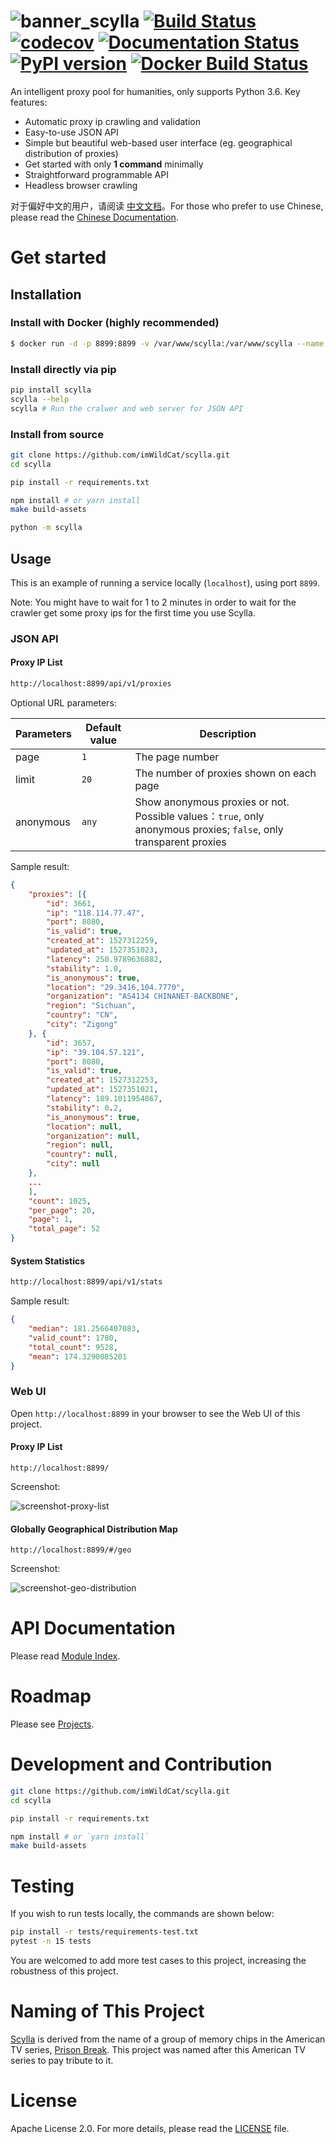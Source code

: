 ![banner_scylla](https://user-images.githubusercontent.com/2396817/40580477-f15a15b8-6136-11e8-9f4b-1f012e90712c.png) [![Build Status](https://travis-ci.org/imWildCat/scylla.svg?branch=master)](https://travis-ci.org/imWildCat/scylla) [![codecov](https://codecov.io/gh/imWildCat/scylla/branch/master/graph/badge.svg)](https://codecov.io/gh/imWildCat/scylla) [![Documentation Status](https://readthedocs.org/projects/scylla-py/badge/?version=latest)](https://scylla.wildcat.io/en/latest/?badge=latest) [![PyPI version](https://badge.fury.io/py/scylla.svg)](https://badge.fury.io/py/scylla) [![Docker Build Status](https://img.shields.io/docker/build/wildcat/scylla.svg)](https://hub.docker.com/r/wildcat/scylla/) 
===

An intelligent proxy pool for humanities, only supports Python 3.6. Key
features:

- Automatic proxy ip crawling and validation
- Easy-to-use JSON API
- Simple but beautiful web-based user interface (eg. geographical
    distribution of proxies)
- Get started with only **1 command** minimally
- Straightforward programmable API
- Headless browser crawling

对于偏好中文的用户，请阅读
[中文文档](https://scylla.wildcat.io/zh/latest/)。For those who prefer
to use Chinese, please read the [Chinese
Documentation](https://scylla.wildcat.io/zh/latest/).

Get started
===========

Installation
------------

### Install with Docker (highly recommended)

```bash
$ docker run -d -p 8899:8899 -v /var/www/scylla:/var/www/scylla --name scylla wildcat/scylla 
```

### Install directly via pip

```bash
pip install scylla
scylla --help
scylla # Run the cralwer and web server for JSON API
```

### Install from source

```bash
git clone https://github.com/imWildCat/scylla.git
cd scylla

pip install -r requirements.txt

npm install # or yarn install
make build-assets

python -m scylla
```

Usage
-----

This is an example of running a service locally (`localhost`), using
port `8899`.

Note: You might have to wait for 1 to 2 minutes in order to wait for the
crawler get some proxy ips for the first time you use Scylla.

### JSON API

#### Proxy IP List

```bash
http://localhost:8899/api/v1/proxies
```

Optional URL parameters:

| Parameters | Default value | Description                                                                                                       |
|------------|---------------|-------------------------------------------------------------------------------------------------------------------|
| page       | `1`           | The page number                                                                                                   |
| limit      | `20`          | The number of proxies shown on each page                                                                          |
| anonymous  | `any`         | Show anonymous proxies or not. Possible values：`true`, only anonymous proxies; `false`, only transparent proxies |

Sample result:

```json
{
    "proxies": [{
        "id": 3661,
        "ip": "118.114.77.47",
        "port": 8080,
        "is_valid": true,
        "created_at": 1527312259,
        "updated_at": 1527351023,
        "latency": 250.9789636882,
        "stability": 1.0,
        "is_anonymous": true,
        "location": "29.3416,104.7770",
        "organization": "AS4134 CHINANET-BACKBONE",
        "region": "Sichuan",
        "country": "CN",
        "city": "Zigong"
    }, {
        "id": 3657,
        "ip": "39.104.57.121",
        "port": 8080,
        "is_valid": true,
        "created_at": 1527312253,
        "updated_at": 1527351021,
        "latency": 189.1011954867,
        "stability": 0.2,
        "is_anonymous": true,
        "location": null,
        "organization": null,
        "region": null,
        "country": null,
        "city": null
    },
    ...
    ],
    "count": 1025,
    "per_page": 20,
    "page": 1,
    "total_page": 52
}
```

#### System Statistics

```bash
http://localhost:8899/api/v1/stats
```

Sample result:

```json
{
    "median": 181.2566407083,
    "valid_count": 1780,
    "total_count": 9528,
    "mean": 174.3290085201
}
```

### Web UI

Open `http://localhost:8899` in your browser to see the Web UI of this
project.

#### Proxy IP List

```
http://localhost:8899/
```

Screenshot:

![screenshot-proxy-list](https://user-images.githubusercontent.com/2396817/40578443-13bcbbd6-610c-11e8-85d5-1a11b66bf5d4.png)

#### Globally Geographical Distribution Map

```
http://localhost:8899/#/geo
```

Screenshot:

![screenshot-geo-distribution](https://user-images.githubusercontent.com/2396817/40578442-13a8491c-610c-11e8-8340-50097f29fdad.png)

API Documentation
=================

Please read [Module
Index](https://scylla.wildcat.io/en/latest/py-modindex.html).

Roadmap
=======

Please see [Projects](https://github.com/imWildCat/scylla/projects).

Development and Contribution
============================

```bash
git clone https://github.com/imWildCat/scylla.git
cd scylla

pip install -r requirements.txt

npm install # or `yarn install`
make build-assets
```

Testing
=======

If you wish to run tests locally, the commands are shown below:

```bash
pip install -r tests/requirements-test.txt
pytest -n 15 tests
```

You are welcomed to add more test cases to this project, increasing the
robustness of this project.

Naming of This Project
======================

[Scylla](http://prisonbreak.wikia.com/wiki/Scylla) is derived from the
name of a group of memory chips in the American TV series, [Prison
Break](https://en.wikipedia.org/wiki/Prison_Break). This project was
named after this American TV series to pay tribute to it.

License
=======

Apache License 2.0. For more details, please read the
[LICENSE](https://github.com/imWildCat/scylla/blob/master/LICENSE) file.
